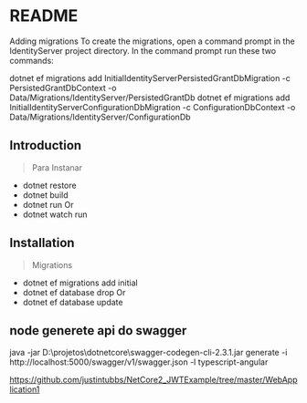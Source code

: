 # README #

Adding migrations
To create the migrations, open a command prompt in the IdentityServer project directory. In the command prompt run these two commands:

dotnet ef migrations add InitialIdentityServerPersistedGrantDbMigration -c PersistedGrantDbContext -o Data/Migrations/IdentityServer/PersistedGrantDb
dotnet ef migrations add InitialIdentityServerConfigurationDbMigration -c ConfigurationDbContext -o Data/Migrations/IdentityServer/ConfigurationDb


## Introduction

> Para Instanar 
* dotnet restore
* dotnet build
* dotnet run
Or
* dotnet watch run

## Installation

> Migrations
* dotnet ef migrations add initial
* dotnet ef database drop
Or
* dotnet ef database update



## node generete api do swagger
java -jar D:\projetos\dotnetcore\swagger-codegen-cli-2.3.1.jar generate -i http://localhost:5000/swagger/v1/swagger.json -l typescript-angular




https://github.com/justintubbs/NetCore2_JWTExample/tree/master/WebApplication1